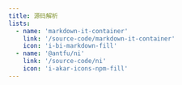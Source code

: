 ```yaml
---
title: 源码解析
lists:
  - name: 'markdown-it-container'
    link: '/source-code/markdown-it-container'
    icon: 'i-bi-markdown-fill'
  - name: '@antfu/ni'
    link: '/source-code/ni'
    icon: 'i-akar-icons-npm-fill'
---
```


<ColumnTimeLine :lists="frontmatter.lists"/>
